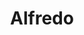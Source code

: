 ---
artist: 'Freddie Gibbs & The Alchemist'
title: Alfredo
apple_link: 'https://music.apple.com/us/album/alfredo/1513978902'
link: 'https://www.dropbox.com/s/qz1dwxup0tdse14/Alfredo.zip?dl=1'
content: ""
new_image: ../assets/FFWD/Alfredo.png
published_date: '2020-06-08T22:19:31.000Z'
---